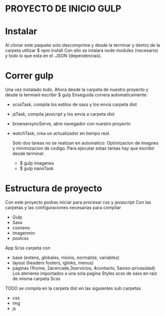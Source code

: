 # PROYECTO DE INICIO GULP
# Instalar
Al clonar este paquete solo descomprime y desde la terminar y dentro de la carpeta utilizar
$ npm install
Con ello se intalara node modules (necesario) y todo lo que esta en el .JSON (dependencias).

# Correr gulp
Una vez instalado todo. Ahora desde la carpeta de nuestro proyecto y desde la termianl escribir $ gulp
Enseguida correra automaticamente:
 * scssTask, compila los estilos de sass y los envia carpeta dist
 * jsTask, compila javscript y los envia a carpeta dist
 * browsersyncServe, abre navegador con nuestro proyecto
 * watchTask, crea un actualizador en tiempo real.

   Solo dos tareas no se realizan en automatico: Optimizacion de imagnes y minimizacion de codigo. Para ejecutar estas tareas hay que escribir desde terminal:
   * $ gulp imagenes
   * $ gulp nanoTask


# Estructura de proyecto
Con este proyecto podras iniciar para procesar css y javascript
Con las carpetas y las configuraciones necesarias para compilar

* Gulp
* Sass
* cssnano
* imagenmin
* postcss

App 
Scss carpeta con
* base (extens, globales, mixins, normalize, variables)
* layout (headers footers, iglinks, menus)
* paginas (1home, 2acercade,3servicios, 4contacto, 5aviso-privasidad)
Los aterieres importados a una sola pagina Styles.scss de sass en raiz de misma carpeta Scss

TODO se compila en la carpeta dist en las siguientes sub carpetas
* css
* img
* js


